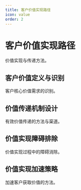 ```yaml
---
title: 客户价值实现路径
icon: value
order: 2
---
```


# 客户价值实现路径

价值实现与传递方法。

## 客户价值定义与识别

客户核心价值需求的识别。

## 价值传递机制设计

有效价值传递的方法与渠道。

## 价值实现障碍排除

价值实现过程中的障碍消除。

## 价值实现加速策略

加速客户获取价值的方法。

